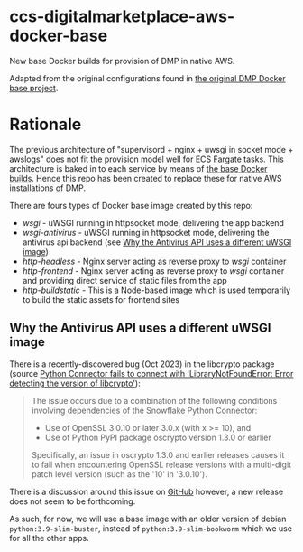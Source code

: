 # ccs-digitalmarketplace-aws-docker-base

New base Docker builds for provision of DMP in native AWS.

Adapted from the original configurations found in [the original DMP Docker base project](https://github.com/Crown-Commercial-Service/digitalmarketplace-docker-base).

# Rationale

The previous architecture of "supervisord + nginx + uwsgi in socket mode + awslogs" does not fit the provision model well for ECS Fargate tasks. This architecture is baked in to each service by means of [the base Docker builds](https://github.com/Crown-Commercial-Service/digitalmarketplace-docker-base/blob/main/base.docker). Hence this repo has been created to replace these for native AWS installations of DMP.

There are fours types of Docker base image created by this repo:

* _wsgi_ - uWSGI running in httpsocket mode, delivering the app backend
* _wsgi-antivirus_ - uWSGI running in httpsocket mode, delivering the antivirus api backend (see [Why the Antivirus API uses a different uWSGI image](#why-the-antivirus-api-uses-a-different-uwgsi-image))
* _http-headless_ - Nginx server acting as reverse proxy to _wsgi_ container 
* _http-frontend_ - Nginx server acting as reverse proxy to _wsgi_ container and providing direct service of static files from the app
* _http-buildstatic_ - This is a Node-based image which is used temporarily to build the static assets for frontend sites

## Why the Antivirus API uses a different uWSGI image

There is a recently-discovered bug (Oct 2023) in the libcrypto package (source [Python Connector fails to connect with 'LibraryNotFoundError: Error detecting the version of libcrypto'](https://community.snowflake.com/s/article/Python-Connector-fails-to-connect-with-LibraryNotFoundError-Error-detecting-the-version-of-libcrypto)):

> The issue occurs due to a combination of the following conditions involving dependencies of the Snowflake Python Connector:
> - Use of OpenSSL 3.0.10 or later 3.0.x (with x >= 10), and
> - Use of Python PyPI package oscrypto version 1.3.0 or earlier
>
> Specifically, an issue in oscrypto 1.3.0 and earlier releases causes it to fail when encountering OpenSSL release versions with a multi-digit patch level version (such as the '10' in '3.0.10').

There is a discussion around this issue on [GitHub](https://github.com/wbond/oscrypto/issues/78) however, a new release does not seem to be forthcoming.

As such, for now, we will use a base image with an older version of debian `python:3.9-slim-buster`, instead of `python:3.9-slim-bookworm` which we use for all the other apps.
